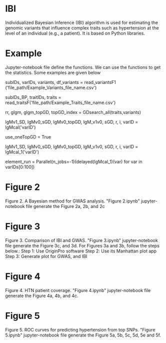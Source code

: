 # IBI
Individualized Bayesian Inference (IBI) algorithm is used for estimating the genomic variants that influence complex traits such as hypertension at the level of an individual (e.g., a patient). It is based on Python libraries.

# Example
Jupyter-notebook file define the functions. We can use the functions to get the statistics. Some examples are given below

subIDs, varIDs, variants, df_variants = read_variantsF1 ('file_path/Example_Variants_file_name.csv')

subIDs_BP, traitIDs, traits = read_traitsF('file_path/Example_Traits_file_name.csv')

rr, glgm, glgm_topGD, topGD_index = GDsearch_all(traits,variants) 

lgMv1_SD, lgMv0_sGD, lgMv0_topGD, lgM_v1v0, sGD, r, i, varID = lgMcal('varID')

use_oneTopGD = True

lgMv1_SD, lgMv0_sGD, lgMv0_topGD, lgM_v1v0, sGD, r, i, varID = lgMcal_1('varID')

element_run = Parallel(n_jobs=-1)(delayed(lgMcal_1)(var) for var in varIDs[0:100]) 

# Figure 2
Figure 2. A Bayesian method for GWAS analysis. "Figure 2.ipynb" jupyter-notebook file  generate the Figure 2a, 2b, and 2c

# Figure 3
Figure 3. Comparison of IBI and GWAS. "Figure 3.ipynb" jupyter-notebook file  generate the Figure 3c, and 3d.
For Figures 3a and 3b, follow the steps below.:
  Step 1: Use OriginPro software 
  Step 2: Use its Manhattan plot app 
  Step 3: Generate plot for GWAS, and IBI

# Figure 4
Figure 4. HTN patient coverage. "Figure 4.ipynb" jupyter-notebook file  generate the Figure 4a, 4b, and 4c.

# Figure 5
Figure 5. ROC curves for predicting hypertension from top SNPs. "Figure 5.ipynb" jupyter-notebook file  generate the Figure 5a, 5b, 5c, 5d, 5e and 5f.
